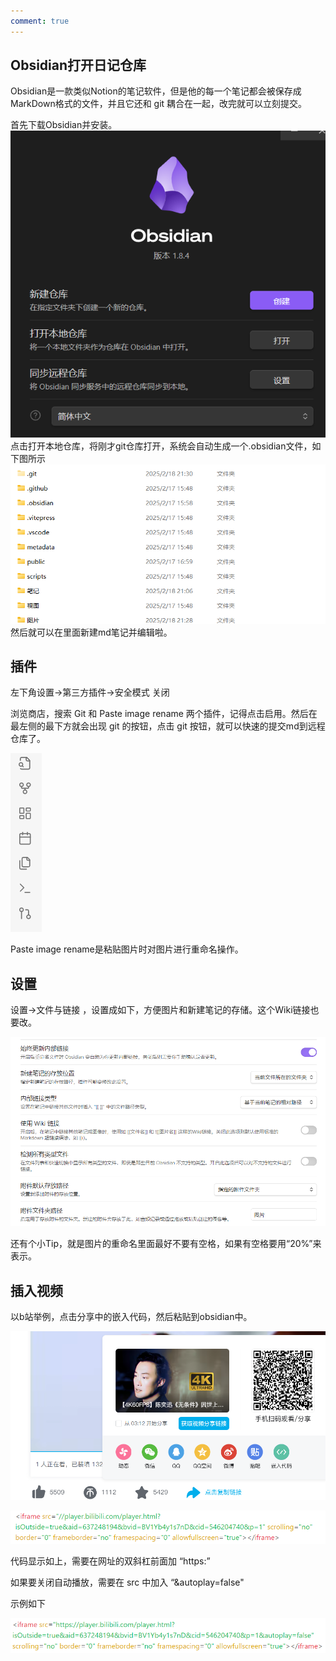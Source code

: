 ```yaml
---
comment: true
---
```

## Obsidian打开日记仓库
Obsidian是一款类似Notion的笔记软件，但是他的每一个笔记都会被保存成MarkDown格式的文件，并且它还和 git 耦合在一起，改完就可以立刻提交。

首先下载Obsidian并安装。
![](../../图片/使用Obsidian编辑md仓库管理.png)
点击打开本地仓库，将刚才git仓库打开，系统会自动生成一个.obsidian文件，如下图所示
![](../../图片/2.使用Obsidian编辑md资源管理器.png)
然后就可以在里面新建md笔记并编辑啦。

## 插件
左下角设置->第三方插件->安全模式 关闭

浏览商店，搜索 Git 和 Paste image rename 两个插件，记得点击启用。然后在最左侧的最下方就会出现 git 的按钮，点击 git 按钮，就可以快速的提交md到远程仓库了。

![](../../图片/2.使用Obsidian编辑mdgit按钮.png)

Paste image rename是粘贴图片时对图片进行重命名操作。

## 设置
设置->文件与链接 ，设置成如下，方便图片和新建笔记的存储。这个Wiki链接也要改。

![](../../图片/2.使用Obsidian编辑md文件与链接.png)

还有个小Tip，就是图片的重命名里面最好不要有空格，如果有空格要用“20%”来表示。

## 插入视频

以b站举例，点击分享中的嵌入代码，然后粘贴到obsidian中。

![](../../图片/2.使用Obsidian编辑md插入视频.png)


![](../../图片/2.使用Obsidian编辑md代码.png)

代码显示如上，需要在网址的双斜杠前面加 “https:” 

如果要关闭自动播放，需要在 src 中加入 “&autoplay=false"

示例如下

![](../../图片/2.使用Obsidian编辑md结果.png)

